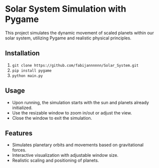 # Solar System Simulation with Pygame

This project simulates the dynamic movement of scaled planets 
within our solar system, utilizing Pygame and realistic physical 
principles.

## Installation

1. `git clone https://github.com/fabijannnnnn/Solar_System.git` 
2. `pip install pygame`
3. `python main.py`

## Usage

- Upon running, the simulation starts with the sun and planets already initialized.
- Use the resizable window to zoom in/out or adjust the view.
- Close the window to exit the simulation.

## Features

- Simulates planetary orbits and movements based on gravitational forces.
- Interactive visualization with adjustable window size.
- Realistic scaling and positioning of planets.